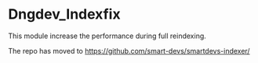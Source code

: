 # Dngdev_Indexfix
This module increase the performance during full reindexing.

The repo has moved to https://github.com/smart-devs/smartdevs-indexer/
